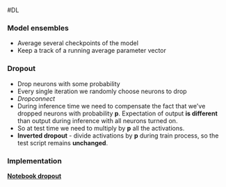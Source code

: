 #DL 
### Model ensembles
* Average several checkpoints of the model
* Keep a track of a running average parameter vector
### Dropout
* Drop neurons with some probability
* Every single iteration we randomly choose neurons to drop
* *Dropconnect*
* During inference time we need to compensate the fact that we've dropped neurons with probability **p**. Expectation of output **is different** than output during inference with all neurons turned on.
* So at test time we need to multiply by **p** all the activations. 
* **Inverted dropout** - divide activations by **p** during train process, so the test script remains **unchanged**.
### Implementation
**[Notebook dropout](https://colab.research.google.com/drive/1i0ddSanoiZRvyxsccMNy5OOLvt0DyvSY#scrollTo=UhECEM-v2kXQ)**
